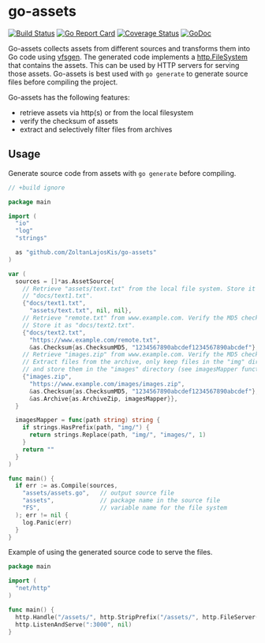 # go-assets

[![Build Status](https://travis-ci.org/ZoltanLajosKis/go-assets.svg?branch=master)](https://travis-ci.org/ZoltanLajosKis/go-assets)
[![Go Report Card](https://goreportcard.com/badge/github.com/ZoltanLajosKis/go-assets)](https://goreportcard.com/report/github.com/ZoltanLajosKis/go-assets)
[![Coverage Status](https://coveralls.io/repos/github/ZoltanLajosKis/go-assets/badge.svg?branch=master)](https://coveralls.io/github/ZoltanLajosKis/go-assets?branch=master)
[![GoDoc](https://godoc.org/github.com/ZoltanLajosKis/go-assets?status.svg)](https://godoc.org/github.com/ZoltanLajosKis/go-assets)

Go-assets collects assets from different sources and transforms them into Go
code using [vfsgen][vfsgen]. The generated code implements a
[http.FileSystem][httpfs] that contains the assets. This can be used by HTTP
servers for serving those assets. Go-assets is best used with `go generate`
to generate source files before compiling the project.

Go-assets has the following features:
- retrieve assets via http(s) or from the local filesystem
- verify the checksum of assets
- extract and selectively filter files from archives


Usage
-----
Generate source code from assets with `go generate` before compiling.
```go
// +build ignore

package main

import (
  "io"
  "log"
  "strings"

  as "github.com/ZoltanLajosKis/go-assets"
)

var (
  sources = []*as.AssetSource{
    // Retrieve "assets/text.txt" from the local file system. Store it as
    // "docs/text1.txt".
    {"docs/text1.txt",
      "assets/text.txt", nil, nil},
    // Retrieve "remote.txt" from www.example.com. Verify the MD5 checksum.
    // Store it as "docs/text2.txt".
    {"docs/text2.txt",
      "https://www.example.com/remote.txt",
      &as.Checksum{as.ChecksumMD5, "1234567890abcdef1234567890abcdef"}, nil},
    // Retrieve "images.zip" from www.example.com. Verify the MD5 checksum.
    // Extract files from the archive, only keep files in the "img" directory
    // and store them in the "images" directory (see imagesMapper function).
    {"images.zip",
      "https://www.example.com/images/images.zip",
      &as.Checksum{as.ChecksumMD5, "1234567890abcdef1234567890abcdef"},
      &as.Archive{as.ArchiveZip, imagesMapper}},
  }

  imagesMapper = func(path string) string {
    if strings.HasPrefix(path, "img/") {
      return strings.Replace(path, "img/", "images/", 1)
    }
    return ""
  }
)

func main() {
  if err := as.Compile(sources,
    "assets/assets.go",   // output source file
    "assets",             // package name in the source file
    "FS",                 // variable name for the file system
  ); err != nil {
    log.Panic(err)
  }
}
```

Example of using the generated source code to serve the files.
```go
package main

import (
  "net/http"
)

func main() {
  http.Handle("/assets/", http.StripPrefix("/assets/", http.FileServer(assets.FS)))
  http.ListenAndServe(":3000", nil)
}
```


[vfsgen]: https://github.com/shurcooL/vfsgen
[httpfs]: https://golang.org/pkg/net/http/#FileSystem
